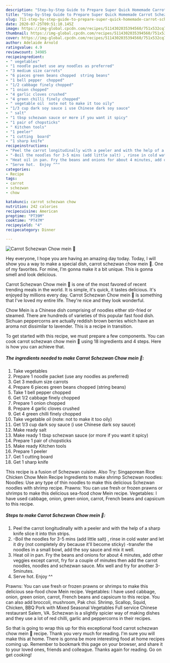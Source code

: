 ```yaml
---
description: "Step-by-Step Guide to Prepare Super Quick Homemade Carrot Schezwan Chow mein 🍝"
title: "Step-by-Step Guide to Prepare Super Quick Homemade Carrot Schezwan Chow mein 🍝"
slug: 711-step-by-step-guide-to-prepare-super-quick-homemade-carrot-schezwan-chow-mein
date: 2020-07-25T09:51:10.145Z
image: https://img-global.cpcdn.com/recipes/5114302035394560/751x532cq70/carrot-schezwan-chow-mein-🍝-recipe-main-photo.jpg
thumbnail: https://img-global.cpcdn.com/recipes/5114302035394560/751x532cq70/carrot-schezwan-chow-mein-🍝-recipe-main-photo.jpg
cover: https://img-global.cpcdn.com/recipes/5114302035394560/751x532cq70/carrot-schezwan-chow-mein-🍝-recipe-main-photo.jpg
author: Adelaide Arnold
ratingvalue: 4.9
reviewcount: 34985
recipeingredient:
- " vegetables"
- "1 noodle packet use any noodles as preferred"
- "3 medium size carrots"
- "6 pieces green beans chopped  string beans"
- "1 bell pepper  chopped"
- "1/2 cabbage finely chopped"
- "1 onion chopped"
- "4 garlic cloves crushed"
- "4 green chilli finely chopped"
- " vegetable oil  note not to make it too oily"
- "1/3 cup dark soy sauce i use Chinese dark soy sauce"
- " salt"
- "1 tbsp schezwan sauce or more if you want it spicy"
- "1 pair of chopsticks"
- " Kitchen tools"
- "1 peeler"
- "1 cutting  board"
- "1 sharp knife"
recipeinstructions:
- "Peel the carrot longitudinally with a peeler and with the help of a sharp knife slice it into thin strips."
- "-Boil the noodles for 3-5 mins (add little salt) , rinse in cold water and let it dry (not completely dry because it&#39;ll become sticky) -transfer the noodles in a small bowl, add the soy sauce and mix it well."
- "Heat oil in pan. Fry the beans and onions for about 4 minutes, add other veggies except carrot, fry for a couple of minutes then add the carrot noodles, noodles and schezwan sauce. Mix well and fry for another 3-5minutes."
- "Serve hot.  Enjoy ^^"
categories:
- Recipe
tags:
- carrot
- schezwan
- chow

katakunci: carrot schezwan chow 
nutrition: 242 calories
recipecuisine: American
preptime: "PT39M"
cooktime: "PT47M"
recipeyield: "4"
recipecategory: Dinner

---
```



![Carrot Schezwan Chow mein 🍝](https://img-global.cpcdn.com/recipes/5114302035394560/751x532cq70/carrot-schezwan-chow-mein-🍝-recipe-main-photo.jpg)

Hey everyone, I hope you are having an amazing day today. Today, I will show you a way to make a special dish, carrot schezwan chow mein 🍝. One of my favorites. For mine, I'm gonna make it a bit unique. This is gonna smell and look delicious.

Carrot Schezwan Chow mein 🍝 is one of the most favored of recent trending meals in the world. It is simple, it's quick, it tastes delicious. It's enjoyed by millions every day. Carrot Schezwan Chow mein 🍝 is something that I've loved my entire life. They're nice and they look wonderful.

Chow Mein is a Chinese dish comprising of noodles either stir-fried or steamed. There are hundreds of varieties of this popular fast food dish. Sichuan peppercorns are actually reddish brown berries which have an aroma not dissimilar to lavender. This is a recipe in transition.


To get started with this recipe, we must prepare a few components. You can cook carrot schezwan chow mein 🍝 using 18 ingredients and 4 steps. Here is how you can achieve that.

<!--inarticleads1-->

##### The ingredients needed to make Carrot Schezwan Chow mein 🍝:

1. Take  vegetables
1. Prepare 1 noodle packet (use any noodles as preferred)
1. Get 3 medium size carrots
1. Prepare 6 pieces green beans chopped  (string beans)
1. Take 1 bell pepper  chopped
1. Get 1/2 cabbage finely chopped
1. Prepare 1 onion chopped
1. Prepare 4 garlic cloves crushed
1. Get 4 green chilli finely chopped
1. Take  vegetable oil  (note: not to make it too oily)
1. Get 1/3 cup dark soy sauce (i use Chinese dark soy sauce)
1. Make ready  salt
1. Make ready 1 tbsp schezwan sauce (or more if you want it spicy)
1. Prepare 1 pair of chopsticks
1. Make ready  Kitchen tools
1. Prepare 1 peeler
1. Get 1 cutting  board
1. Get 1 sharp knife


This recipe is a fusion of Schezwan cuisine. Also Try: Singaporean Rice Chicken Chow Mein Recipe Ingredients to make shrimp Schezwan noodles: Noodles: Use any type of thin noodles to make this delicious Schezwan noodles with shrimp recipe. Prawns: You can use fresh or frozen prawns or shrimps to make this delicious sea-food chow Mein recipe. Vegetables: I have used cabbage, onion, green onion, carrot, French beans and capsicum to this recipe. 

<!--inarticleads2-->

##### Steps to make Carrot Schezwan Chow mein 🍝:

1. Peel the carrot longitudinally with a peeler and with the help of a sharp knife slice it into thin strips.
1. -Boil the noodles for 3-5 mins (add little salt) , rinse in cold water and let it dry (not completely dry because it&#39;ll become sticky) -transfer the noodles in a small bowl, add the soy sauce and mix it well.
1. Heat oil in pan. Fry the beans and onions for about 4 minutes, add other veggies except carrot, fry for a couple of minutes then add the carrot noodles, noodles and schezwan sauce. Mix well and fry for another 3-5minutes.
1. Serve hot.  Enjoy ^^


Prawns: You can use fresh or frozen prawns or shrimps to make this delicious sea-food chow Mein recipe. Vegetables: I have used cabbage, onion, green onion, carrot, French beans and capsicum to this recipe. You can also add broccoli, mushroom, Pak choi. Shrimp, Scallop, Squid, Chicken, BBQ Pork with Mixed Seasonal Vegetables Full service Chinese restaurant Salem, VA. Schezwan is a slightly spicier way of making dishes and they use a lot of red chilli, garlic and peppercorns in their recipes. 

So that is going to wrap this up for this exceptional food carrot schezwan chow mein 🍝 recipe. Thank you very much for reading. I'm sure you will make this at home. There is gonna be more interesting food at home recipes coming up. Remember to bookmark this page on your browser, and share it to your loved ones, friends and colleague. Thanks again for reading. Go on get cooking!
